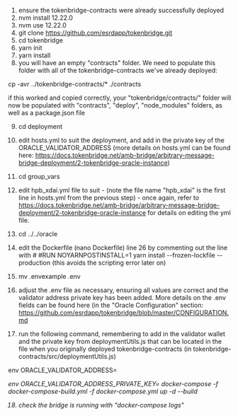 1. ensure the tokenbridge-contracts were already successfully deployed
2. nvm install 12.22.0
3. nvm use 12.22.0
4. git clone https://github.com/esrdapp/tokenbridge.git
5. cd tokenbridge
6. yarn init
7. yarn install
8. you will have an empty "contracts" folder. We need to populate this folder with all of the tokenbridge-contracts we've already deployed:

cp -avr ../tokenbridge-contracts/* ./contracts

if this worked and copied correctly, your "tokenbridge/contracts/" folder will now be populated with "contracts", "deploy", "node_modules" folders, as well as a package.json file

9. cd deployment
10. edit hosts.yml to suit the deployment, and add in the private key of the ORACLE_VALIDATOR_ADDRESS (more details on hosts.yml can be found here: https://docs.tokenbridge.net/amb-bridge/arbitrary-message-bridge-deployment/2-tokenbridge-oracle-instance)
11. cd group_vars
12. edit hpb_xdai.yml file to suit - (note the file name "hpb_xdai" is the first line in hosts.yml from the previous step) - once again, refer to https://docs.tokenbridge.net/amb-bridge/arbitrary-message-bridge-deployment/2-tokenbridge-oracle-instance for details on editing the yml file.
13. cd ../../oracle

14. edit the Dockerfile (nano Dockerfile) line 26 by commenting out the line with #
#RUN NOYARNPOSTINSTALL=1 yarn install --frozen-lockfile --production (this avoids the scripting error later on)

15. mv .envexample .env
16. adjust the .env file as necessary, ensuring all values are correct and the validator address private key has been added. More details on the .env fields can be found here (in the "Oracle Configuration" section: https://github.com/esrdapp/tokenbridge/blob/master/CONFIGURATION.md 

17. run the following command, remembering to add in the validator wallet and the private key from deploymentUtils.js that can be located in the file when you originally deployed tokenbridge-contracts (in tokenbridge-contracts/src/deploymentUtils.js)

env ORACLE_VALIDATOR_ADDRESS=<address> env ORACLE_VALIDATOR_ADDRESS_PRIVATE_KEY=<private key>  docker-compose -f docker-compose-build.yml -f docker-compose.yml up -d --build
  
18. check the bridge is running with "docker-compose logs"
  
